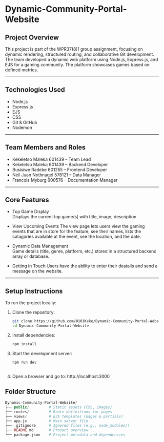 # Dynamic-Community-Portal-Website

## Project Overview

This project is part of the WPR37(8)1 group assignment, focusing on dynamic rendering, structured routing, and collaborative Git development.
The team developed a dynamic web platform using Node.js, Express.js, and EJS for a gaming community. The platform showcases games based on defined metrics.

---

## Technologies Used

- Node.js 
- Express.js 
- EJS 
- CSS 
- Git & GitHub
- Nodemon

---

## Team Members and Roles

- Kekeletso Maleka 601439 – Team Lead  
- Kekeletso Maleka 601439 – Backend Developer  
- Busisiwe Radebe 601255 – Frontend Developer  
- Neil Juan Nothnagel 578121 – Data Manager  
- Francois Myburg 600576 – Documentation Manager  

---

## Core Features

- Top Game Display  
  Displays the current top game(s) with title, image, description.

- View Upcoming Events 
  The view page lets users view the gaming events that are in store for the feature, see their names, lists the catagories available at the event, see the location, and the date.

- Dynamic Data Management  
  Game details (title, genre, platform, etc.) stored in a structured backend array or database.

- Getting in Touch
  Users have the ability to enter their deatails and send a message on the website.

---

## Setup Instructions

To run the project locally:

1. Clone the repository:
   ```bash
   git clone https://github.com/0101Keke/Dynamic-Community-Portal-Website.git
   cd Dynamic-Community-Portal-Website

2. Install dependencies:
   ```bash
   npm install

3. Start the development server:
   ```bash
   npm run dev
  
4. Open a browser and go to:
   http://localhost:3000

## Folder Structure
```php
Dynamic-Community-Portal-Website/
├── public/         # Static assets (CSS, images)
├── routes/         # Route definitions for pages
├── views/          # EJS templates (pages & partials)
├── app.js          # Main server file
├── .gitignore      # Ignored files (e.g., node_modules/)
├── README.md       # Project overview
└── package.json    # Project metadata and dependencies
```
